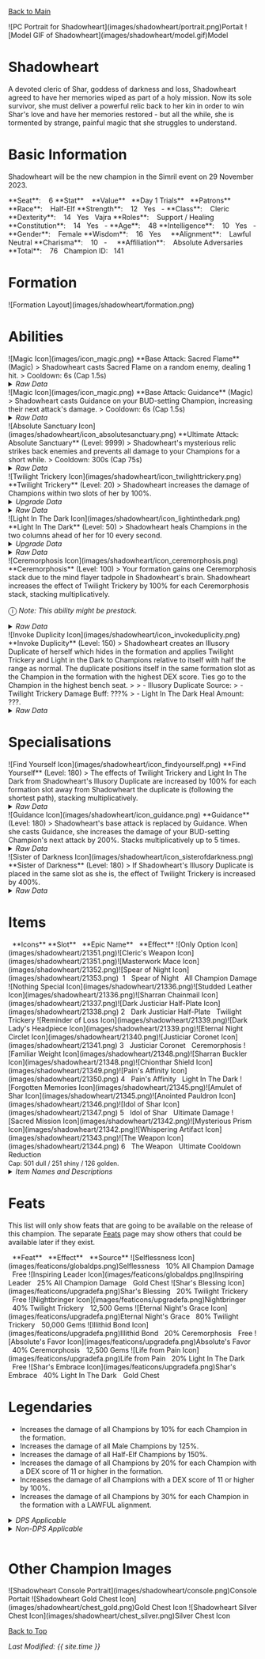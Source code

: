 [Back to Main](index.md)

<span class="championPortraitsRow">
    <span class="championPortraitsImage">
        ![PC Portrait for Shadowheart](images/shadowheart/portrait.png)Portait
    </span>
    <span class="championPortraitsImage">
        ![Model GIF of Shadowheart](images/shadowheart/model.gif)Model
    </span>
</span>

# Shadowheart

A devoted cleric of Shar, goddess of darkness and loss, Shadowheart agreed to have her memories wiped as part of a holy mission. Now its sole survivor, she must deliver a powerful relic back to her kin in order to win Shar's love and have her memories restored - but all the while, she is tormented by strange, painful magic that she struggles to understand.

# Basic Information

Shadowheart will be the new champion in the Simril event on 29 November 2023.

<span class="champStatsTableColumn">
    <span class="champStatsTableRow">
        <span class="champStatsTableInfoHeader">
            <span style="margin-right:4px;">**Seat**:</span>
        </span>
        <span class="champStatsTableInfo">
            <span style="margin-left:8px;">6</span>
        </span>
        <span class="champStatsTableStatHeader">
            <span style="margin-right:4px;">**Stat**</span>
        </span>
        <span class="champStatsTableStatsHeader">
            <span style="margin-left:8px;">**Value**</span>
        </span>
        <span class="champStatsTableTrialsHeader">
            <span style="margin-left:8px;">**Day 1 Trials**</span>
        </span>
        <span class="champStatsTablePatronsHeader">
            <span style="margin-left:8px;">**Patrons**</span>
        </span>
    </span>
    <span class="champStatsTableRow">
        <span class="champStatsTableInfoHeader">
            <span style="margin-right:4px;">**Race**:</span>
        </span>
        <span class="champStatsTableInfo">
            <span style="margin-left:8px;">Half-Elf</span>
        </span>
        <span class="champStatsTableStatHeader">
            <span style="margin-right:4px;">**Strength**:</span>
        </span>
        <span class="champStatsTableStats">
            <span style="margin-left:8px;">12</span>
        </span>
        <span class="champStatsTableTrials">
            <span style="margin-left:8px;">Yes</span>
        </span>
        <span class="champStatsTablePatrons">
            <span style="margin-left:8px;">-</span>
        </span>
    </span>
    <span class="champStatsTableRow">
        <span class="champStatsTableInfoHeader">
            <span style="margin-right:4px;">**Class**:</span>
        </span>
        <span class="champStatsTableInfo">
            <span style="margin-left:8px;">Cleric</span>
        </span>
        <span class="champStatsTableStatHeader">
            <span style="margin-right:4px;">**Dexterity**:</span>
        </span>
        <span class="champStatsTableStats">
            <span style="margin-left:8px;">14</span>
        </span>
        <span class="champStatsTableTrials">
            <span style="margin-left:8px;">Yes</span>
        </span>
        <span class="champStatsTablePatrons">
            <span style="margin-left:8px;">Vajra</span>
        </span>
    </span>
    <span class="champStatsTableRow">
        <span class="champStatsTableInfoHeader">
            <span style="margin-right:4px;">**Roles**:</span>
        </span>
        <span class="champStatsTableInfo">
            <span style="margin-left:8px;">Support / Healing</span>
        </span>
        <span class="champStatsTableStatHeader">
            <span style="margin-right:4px;">**Constitution**:</span>
        </span>
        <span class="champStatsTableStats">
            <span style="margin-left:8px;">14</span>
        </span>
        <span class="champStatsTableTrials">
            <span style="margin-left:8px;">Yes</span>
        </span>
        <span class="champStatsTablePatrons">
            <span style="margin-left:8px;">-</span>
        </span>
    </span>
    <span class="champStatsTableRow">
        <span class="champStatsTableInfoHeader">
            <span style="margin-right:4px;">**Age**:</span>
        </span>
        <span class="champStatsTableInfo">
            <span style="margin-left:8px;">48</span>
        </span>
        <span class="champStatsTableStatHeader">
            <span style="margin-right:4px;">**Intelligence**:</span>
        </span>
        <span class="champStatsTableStats">
            <span style="margin-left:8px;">10</span>
        </span>
        <span class="champStatsTableTrials">
            <span style="margin-left:8px;">Yes</span>
        </span>
        <span class="champStatsTablePatrons">
            <span style="margin-left:8px;">-</span>
        </span>
    </span>
    <span class="champStatsTableRow">
        <span class="champStatsTableInfoHeader">
            <span style="margin-right:4px;">**Gender**:</span>
        </span>
        <span class="champStatsTableInfo">
            <span style="margin-left:8px;">Female</span>
        </span>
        <span class="champStatsTableStatHeader">
            <span style="margin-right:4px;">**Wisdom**:</span>
        </span>
        <span class="champStatsTableStats">
            <span style="margin-left:8px;">16</span>
        </span>
        <span class="champStatsTableTrials">
            <span style="margin-left:8px;">Yes</span>
        </span>
        <span class="champStatsTablePatrons">
            <span style="margin-left:8px;">&nbsp;</span>
        </span>
    </span>
    <span class="champStatsTableRow">
        <span class="champStatsTableInfoHeader">
            <span style="margin-right:4px;">**Alignment**:</span>
        </span>
        <span class="champStatsTableInfo">
            <span style="margin-left:8px;">Lawful Neutral</span>
        </span>
        <span class="champStatsTableStatHeader">
            <span style="margin-right:4px;">**Charisma**:</span>
        </span>
        <span class="champStatsTableStats">
            <span style="margin-left:8px;">10</span>
        </span>
        <span class="champStatsTableTrials">
            <span style="margin-left:8px;">-</span>
        </span>
        <span class="champStatsTablePatrons">
            <span style="margin-left:8px;">&nbsp;</span>
        </span>
    </span>
    <span class="champStatsTableRow">
        <span class="champStatsTableInfoHeader">
            <span style="margin-right:4px;">**Affiliation**:</span>
        </span>
        <span class="champStatsTableInfo">
            <span style="margin-left:8px;">Absolute Adversaries</span>
        </span>
        <span class="champStatsTableStatHeader">
            <span style="margin-right:4px;">**Total**:</span>
        </span>
        <span class="champStatsTableStats">
            <span style="margin-left:8px;">76</span>
        </span>
        <span class="champStatsTableTrials">
            <span style="margin-left:8px;">Champion ID:</span>
        </span>
        <span class="champStatsTablePatrons">
            <span style="margin-left:8px;">141</span>
        </span>
    </span>
</span>

# Formation

<span class="formationBorder">
    ![Formation Layout](images/shadowheart/formation.png)
</span>

# Abilities

<div markdown="1" class="abilityBorder"><div markdown="1" class="abilityBorderInner">
![Magic Icon](images/icon_magic.png) **Base Attack: Sacred Flame** (Magic)
> Shadowheart casts Sacred Flame on a random enemy, dealing 1 hit.  
> Cooldown: 6s (Cap 1.5s)
<details><summary><em>Raw Data</em></summary>
<p>
<pre>
{
    "id": 701,
    "name": "Sacred Flame",
    "description": "Shadowheart casts Sacred Flame on a random enemy, dealing 1 hit.",
    "long_description": "",
    "graphic_id": 0,
    "target": "random",
    "num_targets": 1,
    "aoe_radius": 0,
    "damage_modifier": 1,
    "cooldown": 6,
    "animations": [
        {
            "type": "ranged_attack",
            "projectile": "pd_generic_projectile",
            "shoot_frame": 10,
            "shoot_sound": 164,
            "hit_sound": 133,
            "projectile_details": {
                "hash": "220b7624ef8bba01663706bfc0b44e70",
                "projectile_speed": 10000,
                "projectile_hit_graphic_id": 21569
            }
        }
    ],
    "tags": [
        "ranged"
    ],
    "damage_types": [
        "magic"
    ]
}
</pre>
</p>
</details>
</div></div>

<div markdown="1" class="abilityBorder"><div markdown="1" class="abilityBorderInner">
![Magic Icon](images/icon_magic.png) **Base Attack: Guidance** (Magic)
> Shadowheart casts Guidance on your BUD-setting Champion, increasing their next attack's damage.  
> Cooldown: 6s (Cap 1.5s)
<details><summary><em>Raw Data</em></summary>
<p>
<pre>
{
    "id": 702,
    "name": "Guidance",
    "description": "Shadowheart casts Guidance on your BUD-setting Champion, increasing their next attack's damage.",
    "long_description": "",
    "graphic_id": 0,
    "target": "none",
    "num_targets": 0,
    "aoe_radius": 0,
    "damage_modifier": 1,
    "cooldown": 6,
    "animations": [
        {
            "type": "melee_attack",
            "no_damage_display": true,
            "no_jump": true,
            "no_cooldown_display": false,
            "animation_sequence_name": "attack_b"
        }
    ],
    "tags": [
        "ranged"
    ],
    "damage_types": [
        "magic"
    ]
}
</pre>
</p>
</details>
</div></div>
<div markdown="1" class="abilityBorder"><div markdown="1" class="abilityBorderInner">
![Absolute Sanctuary Icon](images/shadowheart/icon_absolutesanctuary.png) **Ultimate Attack: Absolute Sanctuary** (Level: 9999)
> Shadowheart's mysterious relic strikes back enemies and prevents all damage to your Champions for a short while.  
> Cooldown: 300s (Cap 75s)
<details><summary><em>Raw Data</em></summary>
<p>
<pre>
{
    "id": 703,
    "name": "Absolute Sanctuary",
    "description": "Shadowheart's mysterious relic prevents all damage for a short while.",
    "long_description": "Shadowheart's mysterious relic strikes back enemies and prevents all damage to your Champions for a short while.",
    "graphic_id": 21370,
    "target": "all",
    "num_targets": 0,
    "aoe_radius": 0,
    "damage_modifier": 0.03,
    "cooldown": 300,
    "animations": [
        {
            "type": "ultimate_attack",
            "ultimate": "shadowheart"
        }
    ],
    "tags": [
        "ranged",
        "ultimate"
    ],
    "damage_types": [
        "magic"
    ]
}
</pre>
</p>
</details>
</div></div>

<div markdown="1" class="abilityBorder"><div markdown="1" class="abilityBorderInner">
![Twilight Trickery Icon](images/shadowheart/icon_twilighttrickery.png) **Twilight Trickery** (Level: 20)
> Shadowheart increases the damage of Champions within two slots of her by 100%.
<details><summary><em>Upgrade Data</em></summary>
<p>
<pre>
Upgrades:
       80: 100%
      130: 100%
      200: 100%
      330: 100%
      460: 100%
      610: 100%
      750: 100%
      890: 100%
    1,030: 100%
    1,160: 100%
    1,300: 100%
    1,440: 100%
    1,570: 100%
    1,710: 100%
    1,840: 100%
    1,990: 100%
    2,120: 100%
    2,260: 100%
    2,400: 100%
    2,500: 100%
    2,590: 100%

    Total Upgrade Bonus: 2.10e08%
</pre>
</p>
</details>
<details><summary><em>Raw Data</em></summary>
<p>
<pre>
{
    "id": 13275,
    "hero_id": 141,
    "required_level": 20,
    "required_upgrade_id": 0,
    "upgrade_type": "unlock_ability",
    "effect": "effect_def,1754",
    "static_dps_mult": null,
    "default_enabled": 1,
    "name": "Twilight Trickery",
    "tip_text": "Shadowheart increases the damage of Champions within two slots of her."
}
{
    "id": 1754,
    "flavour_text": "",
    "description": {
        "desc": "Shadowheart increases the damage of Champions within two slots of her by $(amount)%."
    },
    "effect_keys": [
        {
            "effect_string": "hero_dps_multiplier_mult,100",
            "targets": [
                {
                    "type": "distance",
                    "distance": 2
                }
            ]
        }
    ],
    "requirements": "",
    "graphic_id": 21366,
    "properties": {
        "is_formation_ability": true,
        "owner_use_outgoing_description": false
    }
}
</pre>
</p>
</details>
</div></div>

<div markdown="1" class="abilityBorder"><div markdown="1" class="abilityBorderInner">
![Light In The Dark Icon](images/shadowheart/icon_lightinthedark.png) **Light In The Dark** (Level: 50)
> Shadowheart heals Champions in the two columns ahead of her for 10 every second.
<details><summary><em>Upgrade Data</em></summary>
<p>
<pre>
Upgrades:
       70: 70%
      280: 70%
      470: 70%
      620: 70%
      850: 70%
    1,100: 70%
    1,350: 70%
    1,600: 70%
    1,850: 70%
    2,100: 70%
    2,350: 70%
    2,600: 70%

    Total Upgrade Bonus: 5.82e04%
</pre>
</p>
</details>
<details><summary><em>Raw Data</em></summary>
<p>
<pre>
{
    "id": 13277,
    "hero_id": 141,
    "required_level": 50,
    "required_upgrade_id": 0,
    "upgrade_type": "unlock_ability",
    "effect": "effect_def,1756",
    "static_dps_mult": null,
    "default_enabled": 1,
    "name": "Light In The Dark",
    "tip_text": "Shadowheart heals Champions in the two columns ahead of her every second."
}
{
    "id": 1756,
    "flavour_text": "",
    "description": {
        "desc": "Shadowheart heals Champions in the two columns ahead of her for $(amount) every second."
    },
    "effect_keys": [
        {
            "effect_string": "heal,10",
            "targets": [
                "next_two_col"
            ]
        }
    ],
    "requirements": "",
    "graphic_id": 21365,
    "properties": {
        "is_formation_ability": true,
        "owner_use_outgoing_description": false
    }
}
</pre>
</p>
</details>
</div></div>

<div markdown="1" class="abilityBorder"><div markdown="1" class="abilityBorderInner">
![Ceremorphosis Icon](images/shadowheart/icon_ceremorphosis.png) **Ceremorphosis** (Level: 100)
> Your formation gains one Ceremorphosis stack due to the mind flayer tadpole in Shadowheart's brain. Shadowheart increases the effect of Twilight Trickery by 100% for each Ceremorphosis stack, stacking multiplicatively.

<span style="font-size:1.2em;">ⓘ</span> *Note: This ability might be prestack.*
<details><summary><em>Raw Data</em></summary>
<p>
<pre>
{
    "id": 13276,
    "hero_id": 141,
    "required_level": 100,
    "required_upgrade_id": 0,
    "upgrade_type": "unlock_ability",
    "effect": "effect_def,1755",
    "static_dps_mult": null,
    "default_enabled": 1,
    "name": "Ceremorphosis"
}
{
    "id": 1755,
    "flavour_text": "",
    "description": {
        "desc": "Your formation gains one Ceremorphosis stack due to the mind flayer tadpole in Shadowheart's brain. Shadowheart increases the effect of Twilight Trickery by $(amount)% for each Ceremorphosis stack, stacking multiplicatively."
    },
    "effect_keys": [
        {
            "effect_string": "pre_stack_amount,100"
        },
        {
            "off_when_benched": true,
            "effect_string": "buff_upgrade,0,13275",
            "amount_expr": "upgrade_amount(13276,0)",
            "stack_func": "per_ceremorphosis_stacks",
            "amount_func": "mult",
            "stacks_multiply": true,
            "show_bonus": true,
            "stack_title": "Total Ceremorphosis Stacks",
            "total_title": "Total Bonus",
            "desc_forced_order": 2,
            "amount_updated_listeners": [
                "upgrade_unlocked",
                "slot_changed",
                "feat_changed"
            ]
        },
        {
            "off_when_benched": true,
            "outgoing_buffs": false,
            "effect_string": "shadowheart_ceremorphosis_stacks,1",
            "manual_stacking": true,
            "stacks_multiply": false,
            "show_stacks": true,
            "stack_title": "Shadowheart Ceremorphosis Stacks",
            "desc_forced_order": 1
        }
    ],
    "requirements": "",
    "graphic_id": 21363,
    "properties": {
        "is_formation_ability": true,
        "owner_use_outgoing_description": true,
        "indexed_effect_properties": true,
        "per_effect_index_bonuses": true,
        "default_bonus_index": 0,
        "retain_on_slot_changed": true
    }
}
</pre>
</p>
</details>
</div></div>

<div markdown="1" class="abilityBorder"><div markdown="1" class="abilityBorderInner">
![Invoke Duplicity Icon](images/shadowheart/icon_invokeduplicity.png) **Invoke Duplicity** (Level: 150)
> Shadowheart creates an Illusory Duplicate of herself which hides in the formation and applies Twilight Trickery and Light in the Dark to Champions relative to itself with half the range as normal. The duplicate positions itself in the same formation slot as the Champion in the formation with the highest DEX score. Ties go to the Champion in the highest bench seat.
>  
> - Illusory Duplicate Source:
> - Twilight Trickery Damage Buff: ???%
> - Light In The Dark Heal Amount: ???.
<details><summary><em>Raw Data</em></summary>
<p>
<pre>
{
    "id": 13278,
    "hero_id": 141,
    "required_level": 150,
    "required_upgrade_id": 0,
    "upgrade_type": "unlock_ability",
    "effect": "effect_def,1757",
    "static_dps_mult": null,
    "default_enabled": 1,
    "name": "Invoke Duplicity"
}
{
    "id": 1757,
    "flavour_text": "",
    "description": {
        "desc": "Shadowheart creates an Illusory Duplicate of herself which hides in the formation and applies Twilight Trickery and Light in the Dark to Champions relative to itself with half the range as normal. The duplicate positions itself in the same formation slot as the Champion in the formation with the highest DEX score. Ties go to the Champion in the highest bench seat.",
        "post": {
            "conditions": [
                {
                    "condition": "not static_desc",
                    "desc": "^^Illusory Duplicate Source: $shadowheart_illusory_duplicate_target^Twilight Trickery Damage Buff: $shadowheart_twilight_trickery_amount%^Light In The Dark Heal Amount: $shadowheart_light_in_the_dark_amount"
                }
            ]
        }
    },
    "effect_keys": [
        {
            "off_when_benched": true,
            "effect_string": "shadowheart_invoke_duplicity",
            "targets": [
                "self_slot"
            ],
            "skip_effect_key_desc": true
        },
        {
            "off_when_benched": true,
            "effect_string": "hero_dps_multiplier_mult,0",
            "override_key_desc": "Twilight Trickery - Increases the damage of $target by $amount%",
            "amount_expr": "upgrade_amount(13275,0)",
            "targets": [
                {
                    "type": "distance",
                    "distance": 1
                }
            ],
            "use_computed_amount_for_description": true
        },
        {
            "off_when_benched": true,
            "effect_string": "heal,0",
            "override_key_desc": "Light In The Dark - Heals $target for $amount every second",
            "amount_expr": "upgrade_amount(13277,0)",
            "targets": [
                "next_col"
            ],
            "use_computed_amount_for_description": true
        }
    ],
    "requirements": "",
    "graphic_id": 21364,
    "properties": {
        "is_formation_ability": true,
        "is_positional_ability": true,
        "owner_use_outgoing_description": false,
        "use_owner_override": true,
        "indexed_effect_properties": true,
        "per_effect_index_bonuses": true
    }
}
</pre>
</p>
</details>
</div></div>

# Specialisations

<div markdown="1" class="abilityBorder"><div markdown="1" class="abilityBorderInner">
![Find Yourself Icon](images/shadowheart/icon_findyourself.png) **Find Yourself** (Level: 180)
> The effects of Twilight Trickery and Light In The Dark from Shadowheart's Illusory Duplicate are increased by 100% for each formation slot away from Shadowheart the duplicate is (following the shortest path), stacking multiplicatively.
<details><summary><em>Raw Data</em></summary>
<p>
<pre>
{
    "id": 13281,
    "hero_id": 141,
    "required_level": 180,
    "required_upgrade_id": 0,
    "upgrade_type": "unlock_ability",
    "effect": "effect_def,1760",
    "static_dps_mult": null,
    "default_enabled": 1,
    "name": "Find Yourself",
    "specialization_name": "Find Yourself",
    "specialization_description": "Sometimes you need to seek out the things you've forgotten.",
    "specialization_graphic_id": 21367
}
{
    "id": 1760,
    "flavour_text": "",
    "description": {
        "desc": "The effects of Twilight Trickery and Light In The Dark from Shadowheart's Illusory Duplicate are increased by $(not_buffed amount)% for each formation slot away from Shadowheart the duplicate is (following the shortest path), stacking multiplicatively."
    },
    "effect_keys": [
        {
            "effect_string": "buff_upgrade,100,13278",
            "amount_func": "mult",
            "stack_func": "shadowheart_invoke_duplicity_dist",
            "stacks_multiply": true,
            "show_bonus": true,
            "amount_updated_listeners": [
                "slot_changed",
                "ability_score_changed"
            ]
        }
    ],
    "requirements": "",
    "graphic_id": 0,
    "properties": {
        "is_formation_ability": true,
        "owner_use_outgoing_description": true,
        "formation_circle_icon": false
    }
}
</pre>
</p>
</details>
</div></div>

<div markdown="1" class="abilityBorder"><div markdown="1" class="abilityBorderInner">
![Guidance Icon](images/shadowheart/icon_guidance.png) **Guidance** (Level: 180)
> Shadowheart's base attack is replaced by Guidance. When she casts Guidance, she increases the damage of your BUD-setting Champion's next attack by 200%. Stacks multiplicatively up to 5 times.
<details><summary><em>Raw Data</em></summary>
<p>
<pre>
{
    "id": 13279,
    "hero_id": 141,
    "required_level": 180,
    "required_upgrade_id": 0,
    "upgrade_type": "unlock_ability",
    "effect": "effect_def,1758",
    "static_dps_mult": null,
    "default_enabled": 1,
    "name": "Guidance",
    "specialization_name": "Guidance",
    "specialization_description": "Shadowheart stops attacking and instead casts Guidance, repeatedly...",
    "specialization_graphic_id": 21368
}
{
    "id": 1758,
    "flavour_text": "",
    "description": {
        "desc": "Shadowheart's base attack is replaced by Guidance. When she casts Guidance, she increases the damage of your BUD-setting Champion's next attack by $(not_buffed amount)%. Stacks multiplicatively up to $(max_stacks) times."
    },
    "effect_keys": [
        {
            "effect_string": "do_nothing,200",
            "stacks_multiply": true,
            "show_bonus": true,
            "stacks_on_trigger": "owner_base_attack",
            "more_triggers": [
                {
                    "trigger": "on_broadcast_stacks,shadowheart_guidance_trigger",
                    "action": {
                        "type": "reset_stacks"
                    }
                }
            ],
            "max_stacks": 5,
            "stack_title": "Guidance Stacks"
        },
        {
            "effect_string": "change_base_attack,702"
        },
        {
            "off_when_benched": true,
            "effect_string": "hero_dps_multiplier_mult,0",
            "active_graphic_id": 21571,
            "active_graphic_sort": "bottom",
            "amount_expr": "upgrade_amount(13279,0)",
            "targets": [
                "bud_setter"
            ]
        },
        {
            "effect_string": "broadcast_on_trigger,shadowheart_guidance_trigger,pre_target_attack",
            "skip_effect_key_desc": true,
            "targets": [
                "bud_setter"
            ]
        }
    ],
    "requirements": "",
    "graphic_id": 0,
    "properties": {
        "is_formation_ability": true,
        "owner_use_outgoing_description": true,
        "indexed_effect_properties": true,
        "per_effect_index_bonuses": true,
        "default_bonus_index": 0,
        "retain_on_slot_changed": true,
        "formation_circle_icon": false
    }
}
</pre>
</p>
</details>
</div></div>

<div markdown="1" class="abilityBorder"><div markdown="1" class="abilityBorderInner">
![Sister of Darkness Icon](images/shadowheart/icon_sisterofdarkness.png) **Sister of Darkness** (Level: 180)
> If Shadowheart's Illusory Duplicate is placed in the same slot as she is, the effect of Twilight Trickery is increased by 400%.
<details><summary><em>Raw Data</em></summary>
<p>
<pre>
{
    "id": 13280,
    "hero_id": 141,
    "required_level": 180,
    "required_upgrade_id": 0,
    "upgrade_type": "unlock_ability",
    "effect": "effect_def,1759",
    "static_dps_mult": null,
    "default_enabled": 1,
    "name": "Sister of Darkness",
    "specialization_name": "Sister of Darkness",
    "specialization_description": "Shadowheart's buff greatly increases when she's standing beside herself!",
    "specialization_graphic_id": 21369
}
{
    "id": 1759,
    "flavour_text": "",
    "description": {
        "desc": "If Shadowheart's Illusory Duplicate is placed in the same slot as she is, the effect of Twilight Trickery is increased by $(amount)%."
    },
    "effect_keys": [
        {
            "effect_string": "buff_upgrade,400,13275"
        }
    ],
    "requirements": [
        {
            "requirement": "shadowheart_is_duplicity_target"
        }
    ],
    "graphic_id": 0,
    "properties": {
        "is_formation_ability": true,
        "owner_use_outgoing_description": true,
        "formation_circle_icon": false
    }
}
</pre>
</p>
</details>
</div></div>

# Items

<span class="itemTableColumn">
    <span class="itemTableRowHeader">
        <span class="itemTableIcon" style="align-items:center;">
            <span style="margin-left:8px;">**Icons**</span>
        </span>
        <span class="itemTableSlot">
            <span>**Slot**</span>
        </span>
        <span class="itemTableName">
            <span style="margin-left: 8px;">**Epic Name**</span>
        </span>
        <span class="itemTableEffect">
            <span style="margin-left: 8px;">**Effect**</span>
        </span>
    </span>
    <span class="itemTableRow">
        <span class="itemTableIcon" style="align-items:center;">
            <span class="itemTableIcon1">![Only Option Icon](images/shadowheart/21351.png)</span><span class="itemTableIcon2">![Cleric's Weapon Icon](images/shadowheart/21351.png)</span><span class="itemTableIcon3">![Masterwork Mace Icon](images/shadowheart/21352.png)</span><span class="itemTableIcon4">![Spear of Night Icon](images/shadowheart/21353.png)</span><span class="itemTableGE">&nbsp;</span>
        </span>
        <span class="itemTableSlot">
            <span>1</span>
        </span>
        <span class="itemTableName">
            <span style="margin-left: 8px;">Spear of Night</span>
        </span>
        <span class="itemTableEffect">
            <span style="margin-left: 8px;">All Champion Damage</span>
        </span>
    </span>
    <span class="itemTableRow">
        <span class="itemTableIcon" style="align-items:center;">
            <span class="itemTableIcon1">![Nothing Special Icon](images/shadowheart/21336.png)</span><span class="itemTableIcon2">![Studded Leather Icon](images/shadowheart/21336.png)</span><span class="itemTableIcon3">![Sharran Chainmail Icon](images/shadowheart/21337.png)</span><span class="itemTableIcon4">![Dark Justiciar Half-Plate Icon](images/shadowheart/21338.png)</span>
        </span>
        <span class="itemTableSlot">
            <span>2</span>
        </span>
        <span class="itemTableName">
            <span style="margin-left: 8px;">Dark Justiciar Half-Plate</span>
        </span>
        <span class="itemTableEffect">
            <span style="margin-left: 8px;">Twilight Trickery</span>
        </span>
    </span>
    <span class="itemTableRow">
        <span class="itemTableIcon" style="align-items:center;">
            <span class="itemTableIcon1">![Reminder of Loss Icon](images/shadowheart/21339.png)</span><span class="itemTableIcon2">![Dark Lady's Headpiece Icon](images/shadowheart/21339.png)</span><span class="itemTableIcon3">![Eternal Night Circlet Icon](images/shadowheart/21340.png)</span><span class="itemTableIcon4">![Justiciar Coronet Icon](images/shadowheart/21341.png)</span>
        </span>
        <span class="itemTableSlot">
            <span>3</span>
        </span>
        <span class="itemTableName">
            <span style="margin-left: 8px;">Justiciar Coronet</span>
        </span>
        <span class="itemTableEffect">
            <span style="margin-left: 8px;">Ceremorphosis</span>
        </span>
    </span>
    <span class="itemTableRow">
        <span class="itemTableIcon" style="align-items:center;">
            <span class="itemTableIcon1">![Familiar Weight Icon](images/shadowheart/21348.png)</span><span class="itemTableIcon2">![Sharran Buckler Icon](images/shadowheart/21348.png)</span><span class="itemTableIcon3">![Chionthar Shield Icon](images/shadowheart/21349.png)</span><span class="itemTableIcon4">![Pain's Affinity Icon](images/shadowheart/21350.png)</span>
        </span>
        <span class="itemTableSlot">
            <span>4</span>
        </span>
        <span class="itemTableName">
            <span style="margin-left: 8px;">Pain's Affinity</span>
        </span>
        <span class="itemTableEffect">
            <span style="margin-left: 8px;">Light In The Dark</span>
        </span>
    </span>
    <span class="itemTableRow">
        <span class="itemTableIcon" style="align-items:center;">
            <span class="itemTableIcon1">![Forgotten Memories Icon](images/shadowheart/21345.png)</span><span class="itemTableIcon2">![Amulet of Shar Icon](images/shadowheart/21345.png)</span><span class="itemTableIcon3">![Anointed Pauldron Icon](images/shadowheart/21346.png)</span><span class="itemTableIcon4">![Idol of Shar Icon](images/shadowheart/21347.png)</span>
        </span>
        <span class="itemTableSlot">
            <span>5</span>
        </span>
        <span class="itemTableName">
            <span style="margin-left: 8px;">Idol of Shar</span>
        </span>
        <span class="itemTableEffect">
            <span style="margin-left: 8px;">Ultimate Damage</span>
        </span>
    </span>
    <span class="itemTableRow">
        <span class="itemTableIcon" style="align-items:center;">
            <span class="itemTableIcon1">![Sacred Mission Icon](images/shadowheart/21342.png)</span><span class="itemTableIcon2">![Mysterious Prism Icon](images/shadowheart/21342.png)</span><span class="itemTableIcon3">![Whispering Artifact Icon](images/shadowheart/21343.png)</span><span class="itemTableIcon4">![The Weapon Icon](images/shadowheart/21344.png)</span>
        </span>
        <span class="itemTableSlot">
            <span>6</span>
        </span>
        <span class="itemTableName">
            <span style="margin-left: 8px;">The Weapon</span>
        </span>
        <span class="itemTableEffect">
            <span style="margin-left: 8px;">Ultimate Cooldown Reduction<br/><span style="font-size:0.9em;">Cap: 501 dull / 251 shiny / 126 golden.</span></span>
        </span>
    </span>
</span>

<details><summary><em>Item Names and Descriptions</em></summary>
<p>
<pre>
Slot 1:
              Only Option: There's something familiar about this, but right now it's all I
                           have.
          Cleric's Weapon: Hardly stylish, but it will get the job done.
          Masterwork Mace: Trickery and stealth can't solve every problem.
           Spear of Night: I am her Chosen. Her Dark Justiciar.

Slot 2:
          Nothing Special: One day I will be adorned in the armor of a Dark Justiciar.
          Studded Leather: I've trained enough. I'm ready.
        Sharran Chainmail: I wear these with honor and reverence for Shar.
Dark Justiciar Half-Plate: I have proven myself and answered the Lady's highest calling.

Slot 3:
         Reminder of Loss: When I look at this, I can't help but feel sad. Is that Lady Shar's
                           will?
    Dark Lady's Headpiece: This may have little point, but it does look good on me, don't you
                           think?
    Eternal Night Circlet: Sometimes I see things in the darkness of this stone...
        Justiciar Coronet: My pain is my power.

Slot 4:
          Familiar Weight: I have no memory of learning how to wield this, but my muscles do.
          Sharran Buckler: For those who must fight but have not shown their usefulness to the
                           Dark Lady.
         Chionthar Shield: It doesn't represent Lady Shar, but it will have to do.
          Pain's Affinity: Her Shadows strengthen and the darkness takes all.

Slot 5:
       Forgotten Memories: I don't know when or where I was given this. But I treasure it.
           Amulet of Shar: Few recognize this, but those that are important do.
        Anointed Pauldron: Blessed by the Mother Superior herself.
             Idol of Shar: In the end, Lady Shar claims everything.

Slot 6:
           Sacred Mission: I must not fail the Mother Superior.
         Mysterious Prism: I... I think it wanted me to find it.
      Whispering Artifact: Something is trying to speak with me. Can it be trusted?
               The Weapon: The Absolute means nothing to the power I wield.
</pre>
</p>
</details>

# Feats

This list will only show feats that are going to be available on the release of this champion. The separate [Feats](feats.md) page may show others that could be available later if they exist.

<span class="featTableColumn">
    <span class="featTableRowHeader">
        <span class="featTableIcon1">
            <span style="margin-left:8px;">**Feat**</span>
        </span>
        <span class="featTableEffect">
            <span style="margin-left:8px;padding-right:1px;">**Effect**</span>
        </span>
        <span class="featTableSource">
            <span style="margin-left: 8px;">**Source**</span>
        </span>
    </span>
    <span class="featTableRow">
        <span class="featTableIcon2">
            ![Selflessness Icon](images/featicons/globaldps.png)Selflessness
        </span>
        <span class="featTableEffect">
            <span style="margin-left:8px;padding-right:1px;">10% All Champion Damage</span>
        </span>
        <span class="featTableSource">
            <span style="margin-left: 8px;">Free</span>
        </span>
    </span>
    <span class="featTableRow">
        <span class="featTableIcon3">
            ![Inspiring Leader Icon](images/featicons/globaldps.png)Inspiring Leader
        </span>
        <span class="featTableEffect">
            <span style="margin-left:8px;padding-right:1px;">25% All Champion Damage</span>
        </span>
        <span class="featTableSource">
            <span style="margin-left: 8px;">Gold Chest</span>
        </span>
    </span>
    <span class="featTableRow">
        <span class="featTableIcon2">
            ![Shar's Blessing Icon](images/featicons/upgradefa.png)Shar's Blessing
        </span>
        <span class="featTableEffect">
            <span style="margin-left:8px;padding-right:1px;">20% Twilight Trickery</span>
        </span>
        <span class="featTableSource">
            <span style="margin-left: 8px;">Free</span>
        </span>
    </span>
    <span class="featTableRow">
        <span class="featTableIcon3">
            ![Nightbringer Icon](images/featicons/upgradefa.png)Nightbringer
        </span>
        <span class="featTableEffect">
            <span style="margin-left:8px;padding-right:1px;">40% Twilight Trickery</span>
        </span>
        <span class="featTableSource">
            <span style="margin-left: 8px;">12,500 Gems</span>
        </span>
    </span>
    <span class="featTableRow">
        <span class="featTableIcon4">
            ![Eternal Night's Grace Icon](images/featicons/upgradefa.png)Eternal Night's Grace
        </span>
        <span class="featTableEffect">
            <span style="margin-left:8px;padding-right:1px;">80% Twilight Trickery</span>
        </span>
        <span class="featTableSource">
            <span style="margin-left: 8px;">50,000 Gems</span>
        </span>
    </span>
    <span class="featTableRow">
        <span class="featTableIcon2">
            ![Illithid Bond Icon](images/featicons/upgradefa.png)Illithid Bond
        </span>
        <span class="featTableEffect">
            <span style="margin-left:8px;padding-right:1px;">20% Ceremorphosis</span>
        </span>
        <span class="featTableSource">
            <span style="margin-left: 8px;">Free</span>
        </span>
    </span>
    <span class="featTableRow">
        <span class="featTableIcon3">
            ![Absolute's Favor Icon](images/featicons/upgradefa.png)Absolute's Favor
        </span>
        <span class="featTableEffect">
            <span style="margin-left:8px;padding-right:1px;">40% Ceremorphosis</span>
        </span>
        <span class="featTableSource">
            <span style="margin-left: 8px;">12,500 Gems</span>
        </span>
    </span>
    <span class="featTableRow">
        <span class="featTableIcon2">
            ![Life from Pain Icon](images/featicons/upgradefa.png)Life from Pain
        </span>
        <span class="featTableEffect">
            <span style="margin-left:8px;padding-right:1px;">20% Light In The Dark</span>
        </span>
        <span class="featTableSource">
            <span style="margin-left: 8px;">Free</span>
        </span>
    </span>
    <span class="featTableRow">
        <span class="featTableIcon3">
            ![Shar's Embrace Icon](images/featicons/upgradefa.png)Shar's Embrace
        </span>
        <span class="featTableEffect">
            <span style="margin-left:8px;padding-right:1px;">40% Light In The Dark</span>
        </span>
        <span class="featTableSource">
            <span style="margin-left: 8px;">Gold Chest</span>
        </span>
    </span>
</span>

# Legendaries

* Increases the damage of all Champions by 10% for each Champion in the formation.
* Increases the damage of all Male Champions by 125%.
* Increases the damage of all Half-Elf Champions by 150%.
* Increases the damage of all Champions by 20% for each Champion with a DEX score of 11 or higher in the formation.
* Increases the damage of all Champions with a DEX score of 11 or higher by 100%.
* Increases the damage of all Champions by 30% for each Champion in the formation with a LAWFUL alignment.

<details><summary><em>DPS Applicable</em></summary>
<p>
<pre>
     Arkhan: 5 / 6
    Artemis: 5 / 6
      Azaka: 4 / 6
     Binwin: 4 / 6
   Birdsong: 4 / 6
Black Viper: 4 / 6
 Catti-brie: 4 / 6
     D'hani: 4 / 6
     Delina: 4 / 6
    Dhadius: 5 / 6
     Drizzt: 5 / 6
    Farideh: 4 / 6
      Grimm: 5 / 6
     Gromma: 3 / 6
       Ishi: 4 / 6
    Jaheira: 5 / 6
    Jamilah: 4 / 6
   Jarlaxle: 5 / 6
        Jim: 5 / 6
       Kent: 5 / 6
       Krux: 5 / 6
    Lae'zel: 4 / 6
     Lucius: 5 / 6
      Makos: 4 / 6
      Minsc: 5 / 6
      NERDS: 4 / 6
     Nahara: 4 / 6
      Nixie: 4 / 6
     Orisha: 4 / 6
   Prudence: 4 / 6
      Rosie: 4 / 6
      Strix: 4 / 6
    Torogar: 5 / 6
     Warden: 4 / 6
    Warduke: 5 / 6
     Yorven: 5 / 6
      Zorbu: 5 / 6
</pre>
</p>
</details>
<details><summary><em>Non-DPS Applicable</em></summary>
<p>
<pre>
       Aila: 4 / 6
    Antrius: 5 / 6
   Astarion: 5 / 6
      Avren: 6 / 6
       BBEG: 5 / 6
    Baeloth: 5 / 6
   Barrowin: 4 / 6
     Beadle: 5 / 6
    Blooshi: 4 / 6
       Brig: 5 / 6
       Briv: 5 / 6
    Bruenor: 4 / 6
   Calliope: 5 / 6
    Celeste: 3 / 6
  Certainty: 5 / 6
    Corazón: 5 / 6
     Deekin: 5 / 6
    Desmond: 5 / 6
        Dob: 5 / 6
     Donaar: 4 / 6
 Dragonbait: 5 / 6
     Egbert: 5 / 6
   Ellywick: 4 / 6
    Evandra: 5 / 6
  Ezmerelda: 4 / 6
     Freely: 5 / 6
    Gazrick: 4 / 6
    Havilar: 4 / 6
   Hew Maan: 5 / 6
      Hitch: 5 / 6
      Imoen: 4 / 6
   Jang Sao: 4 / 6
   K'thriss: 5 / 6
      Korth: 5 / 6
     Krydle: 6 / 6
    Lazaapz: 4 / 6
      Mehen: 4 / 6
       Melf: 5 / 6
   Merilwen: 4 / 6
      Miria: 4 / 6
     Môrgæn: 4 / 6
     Nayeli: 4 / 6
      Nerys: 4 / 6
     Nordom: 4 / 6
       Nova: 4 / 6
      Nrakk: 5 / 6
       Omin: 5 / 6
     Orkira: 4 / 6
    Paultin: 5 / 6
   Penelope: 4 / 6
      Pwent: 5 / 6
     Qillek: 5 / 6
      Regis: 5 / 6
       Rust: 5 / 6
     Selise: 4 / 6
     Sentry: 3 / 6
Shadowheart: 5 / 6
      Shaka: 5 / 6
   Sisaspia: 4 / 6
     Solaak: 5 / 6
      Spurt: 5 / 6
      Stoki: 4 / 6
Strongheart: 5 / 6
      Talin: 5 / 6
    Tatyana: 4 / 6
   Thellora: 4 / 6
     Turiel: 5 / 6
      Tyril: 5 / 6
    Ulkoria: 4 / 6
      Uriah: 4 / 6
  Valentine: 5 / 6
         Vi: 4 / 6
    Viconia: 4 / 6
   Vin Ursa: 4 / 6
     Virgil: 5 / 6
    Vlahnya: 4 / 6
   Voronika: 4 / 6
     Walnut: 4 / 6
     Widdle: 4 / 6
    Wulfgar: 5 / 6
     Xander: 5 / 6
   Xerophon: 4 / 6
</pre>
</p>
</details>
<br />

# Other Champion Images

<span class="championImagesColumn">
    <span class="championImagesRow">
        <span class="championImagesPortrait">
            ![Shadowheart Console Portrait](images/shadowheart/console.png)Console Portait
        </span>
    </span>
    <span class="championImagesRow">
        <span class="championImagesChests">
            ![Shadowheart Gold Chest Icon](images/shadowheart/chest_gold.png)Gold Chest Icon
        </span>
        <span class="championImagesChests">
            ![Shadowheart Silver Chest Icon](images/shadowheart/chest_silver.png)Silver Chest Icon
        </span>
    </span>
</span>

[Back to Top](#top)

*Last Modified: {{ site.time }}*